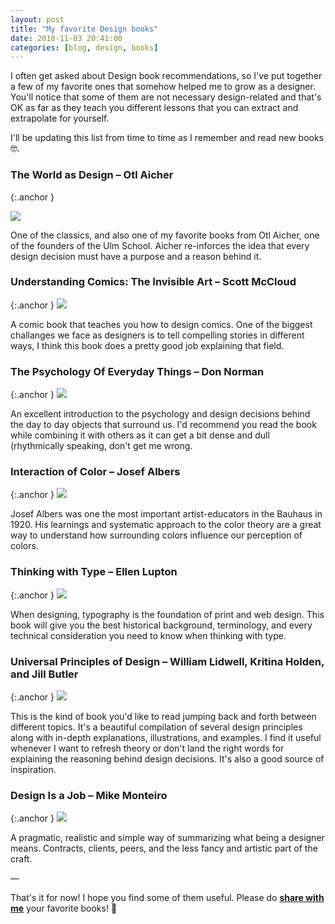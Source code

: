 ```yaml
---
layout: post
title: "My favorite Design books"
date: 2018-11-03 20:41:00
categories: [blog, design, books]
---
```


I often get asked about Design book recommendations, so I've put together a few of my favorite ones that somehow helped me to grow as a designer. You'll notice that some of them are not necessary design-related and that's OK as far as they teach you different lessons that you can extract and extrapolate for yourself.

I'll be updating this list from time to time as I remember and read new books 🤓.

### The World as Design – Otl Aicher
{:.anchor }

<img src='{{ "/assets/images/posts/2018/book-03.png" | relative_url }}' srcset='{{ "/assets/images/posts/2018/book-03.png" | relative_url }} 1x, {{ "/assets/images/posts/2018/book-03.png" | relative_url }} 2x'>

One of the classics, and also one of my favorite books from Otl Aicher, one of the founders of the Ulm School. Aicher re-inforces the idea that every design decision must have a purpose and a reason behind it.

### Understanding Comics: The Invisible Art – Scott McCloud
{:.anchor }
<img src='{{ "/assets/images/posts/2018/book-01.png" | relative_url }}' srcset='{{ "/assets/images/posts/2018/book-01.png" | relative_url }} 1x, {{ "/assets/images/posts/2018/book-01.png" | relative_url }} 2x'>

A comic book that teaches you how to design comics. One of the biggest challanges we face as designers is to tell compelling stories in different ways, I think this book does a pretty good job explaining that field.

### The Psychology Of Everyday Things – Don Norman
{:.anchor }
<img src='{{ "/assets/images/posts/2018/book-04.png" | relative_url }}' srcset='{{ "/assets/images/posts/2018/book-04.png" | relative_url }} 1x, {{ "/assets/images/posts/2018/book-04.png" | relative_url }} 2x'>

An excellent introduction to the psychology and design decisions behind the day to day objects that surround us. I'd recommend you read the book while combining it with others as it can get a bit dense and dull (rhythmically speaking, don't get me wrong.

### Interaction of Color – Josef Albers
{:.anchor }
<img src='{{ "/assets/images/posts/2018/book-05.png" | relative_url }}' srcset='{{ "/assets/images/posts/2018/book-05.png" | relative_url }} 1x, {{ "/assets/images/posts/2018/book-05.png" | relative_url }} 2x'>

Josef Albers was one the most important artist-educators in the Bauhaus in 1920. His learnings and systematic approach to the color theory are a great way to understand how surrounding colors influence our perception of colors.

### Thinking with Type – Ellen Lupton
{:.anchor }
<img src='{{ "/assets/images/posts/2018/book-06.png" | relative_url }}' srcset='{{ "/assets/images/posts/2018/book-06.png" | relative_url }} 1x, {{ "/assets/images/posts/2018/book-06.png" | relative_url }} 2x'>


When designing, typography is the foundation of print and web design. This book will give you the best historical background, terminology, and every technical consideration you need to know when thinking with type.

### Universal Principles of Design – William Lidwell, Kritina Holden, and Jill Butler
{:.anchor }
<img src='{{ "/assets/images/posts/2018/book-07.png" | relative_url }}' srcset='{{ "/assets/images/posts/2018/book-07.png" | relative_url }} 1x, {{ "/assets/images/posts/2018/book-07.png" | relative_url }} 2x'>

This is the kind of book you'd like to read jumping back and forth between different topics. It's a beautiful compilation of several design principles along with in-depth explanations, illustrations, and examples. I find it useful whenever I want to refresh theory or don't land the right words for explaining the reasoning behind design decisions. It's also a good source of inspiration.

### Design Is a Job – Mike Monteiro
{:.anchor }
<img src='{{ "/assets/images/posts/2018/book-02.png" | relative_url }}' srcset='{{ "/assets/images/posts/2018/book-02.png" | relative_url }} 1x, {{ "/assets/images/posts/2018/book-02.png" | relative_url }} 2x'>

A pragmatic, realistic and simple way of summarizing what being a designer means. Contracts, clients, peers, and the less fancy and artistic part of the craft.

—

That's it for now! I hope you find some of them useful. Please do [**share with me**](https://twitter.com/adrianmg) your favorite books! 🤗
